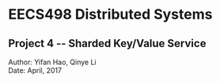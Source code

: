 # EECS498 Distributed Systems
## Project 4 -- Sharded Key/Value Service
Author: Yifan Hao, Qinye Li  
Date: April, 2017